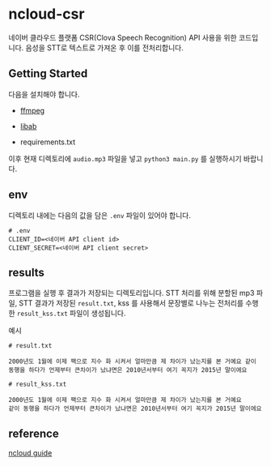 # ncloud-csr

네이버 클라우드 플랫폼 CSR(Clova Speech Recognition) API 사용을 위한 코드입니다. 음성을 STT로 텍스트로 가져온 후 이를 전처리합니다.

## Getting Started

다음을 설치해야 합니다.

- [ffmpeg](https://www.ffmpeg.org/)

- [libab](https://libav.org/)

- requirements.txt

이후 현재 디렉토리에 `audio.mp3` 파일을 넣고 `python3 main.py` 를 실행하시기 바랍니다.

## env

디렉토리 내에는 다음의 값을 담은 `.env` 파일이 있어야 합니다.

```shell
# .env
CLIENT_ID=<네이버 API client id>
CLIENT_SECRET=<네이버 API client secret>
```

## results

프로그램을 실행 후 결과가 저장되는 디렉토리입니다. STT 처리를 위해 분할된 mp3 파일, STT 결과가 저장된 `result.txt`, kss 를 사용해서 문장별로 나누는 전처리를 수행한 `result_kss.txt` 파일이 생성됩니다.

예시

```shell
# result.txt

2000년도 1월에 이제 팩으로 지수 화 시켜서 얼마만큼 제 차이가 났는지를 본 거예요 같이 동행을 하다가 언제부터 큰차이가 났냐면은 2010년서부터 여기 꼭지가 2015년 말이에요
```

```shell
# result_kss.txt

2000년도 1월에 이제 팩으로 지수 화 시켜서 얼마만큼 제 차이가 났는지를 본 거예요
같이 동행을 하다가 언제부터 큰차이가 났냐면은 2010년서부터 여기 꼭지가 2015년 말이에요
```

## reference

[ncloud guide](https://guide.ncloud-docs.com/docs/ko/naveropenapiv3-speech-recognition-sdk)
